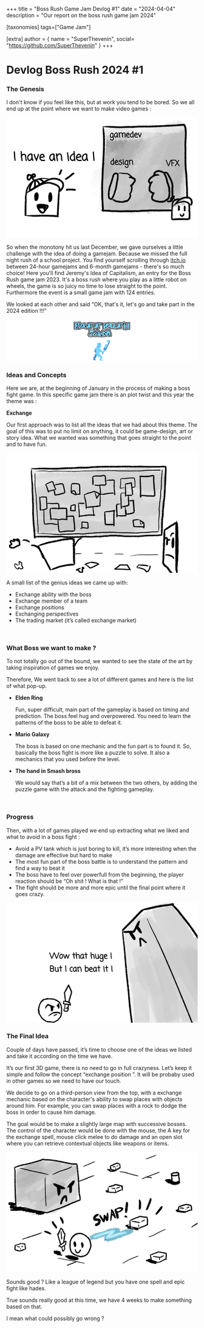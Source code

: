 +++
title = "Boss Rush Game Jam Devlog #1"
date = "2024-04-04"
description = "Our report on the boss rush game jam 2024"

[taxonomies]
tags=["Game Jam"]

[extra]
author = { name = "SuperThevenin", social= "https://github.com/SuperThevenin" }
+++

# Devlog Boss Rush 2024 #1

### The Genesis

I don't know if you feel like this, but at work you tend to be bored. So we all end up at the point where we want to make video games : 

![idea picture](../../static/pictures/devblog1.jpg?raw=true "Idea Picture")

So when the monotony hit us last December, we gave ourselves a little challenge with the idea of doing a gamejam. Because we missed the full night rush of a school project. You find yourself scrolling through [itch.io](http://itch.io/) between 24-hour gamejams and 6-month gamejams - there's so much choice! Here you'll find Jeremy's Idea of Capitalism, an entry for the Boss Rush game jam 2023. It's a boss rush where you play as a little robot on wheels, the game is so juicy no time to lose straight to the point. Furthermore the event is a small game jam with 124 entries. 

We looked at each other and said “OK, that's it, let's go and take part in the 2024 edition !!!”

![boss rush logo](../../static/pictures/bossrushlogo.png?raw=true "boss rush logo")


### Ideas and Concepts

Here we are, at the beginning of January in the process of making a boss fight game. In this specific game jam there is an plot twist and this year the theme was :

 **Exchange**

Our first approach was to list all the ideas that we had about this theme. The goal of this was to put no limit on anything, it could be game-design, art or story idea. What we wanted was something that goes straight to the point and to have fun.

![white board with lot of post-it](../../static/pictures/devlog4_1.jpg?raw=true "white board with lot of post-it")


A small list of the genius ideas we came up with:

- Exchange ability with the boss
- Exchange member of a team
- Exchange positions
- Exchanging perspectives
- The trading market (it’s called exchange market)

<br>

### What Boss we want to make ? 

To not totally go out of the bound, we wanted to see the state of the art by taking inspiration of games we enjoy.

Therefore, We went back to see a lot of different games and here is the list of what pop-up.

- **Elden Ring**

    Fun, super difficult, main part of the gameplay is based on timing and prediction. The boss feel hug and overpowered. You need to learn the patterns of the boss to be able to defeat it. 

- **Mario Galaxy**

    The boss is based on one mechanic and the fun part is to found it. So, basically the boss fight is more like a puzzle to solve. It also a mechanics that you used before the level.

- **The hand in Smash bross**
 
    We would say that’s a bit of a mix between the two others, by adding the puzzle game with the attack and the fighting gameplay.


<br>

### Progress

Then, with a lot of games played we end up extracting what we liked and what to avoid in a boss fight :

- Avoid a PV tank which is just boring to kill, it’s more interesting when the damage are effective but hard to make
- The most fun part of the boss battle is to understand the pattern and find a way to beat it
- The boss have to feel over powerfull from the beginning, the player reaction should be “Oh shit ! What is that !”
- The fight should be more and more epic until the final point where it goes crazy.

![massive boss](../../static/pictures/devlog3.jpg?raw=true "massive boss")

### The Final Idea

Couple of days have passed, it’s time to choose one of the ideas we listed and take it according on the time we have.

It’s our first 3D game, there is no need to go in full crazyness. Let’s keep it simple and follow the concept “exchange position ”. It will be probaby used in other games so we need to have our touch.

We decide to go on a third-person view from the top, with a exchange mechanic based on the character's ability to swap places with objects around him. For example, you can swap places with a rock to dodge the boss in order to cause him damage. 

The goal would be to make a slightly large map with successive bosses. The control of the character would be done with the mouse, the A key for the exchange spell, mouse click melee to do damage and an open slot where you can retrieve contextual objects like weapons or items.

![swap rocks](../../static/pictures/devlog2.jpg?raw=true "swap rocks")

Sounds good ? Like a league of legend but you have one spell and epic fight like hades.

True sounds really good at this time, we have 4 weeks to make something based on that.

I mean what could possibly go wrong ?